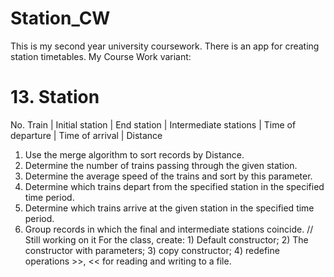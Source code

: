 # Station_CW
 This is my second year university coursework. There is an app for creating station timetables.
 My Course Work variant:
 # 13. Station
  No. Train | Initial station | End station | Intermediate stations | Time of departure | Time of arrival | Distance
  1) Use the merge algorithm to sort records by Distance.
  2) Determine the number of trains passing through the given station.
  3) Determine the average speed of the trains and sort by this parameter.
  4) Determine which trains depart from the specified station in the specified time period.
  5) Determine which trains arrive at the given station in the specified time period.
  6) Group records in which the final and intermediate stations coincide. // Still working on it
   For the class, create:
    1) Default constructor;
    2) The constructor with parameters;
    3) copy constructor;
    4) redefine operations >>, << for reading and writing to a file.
